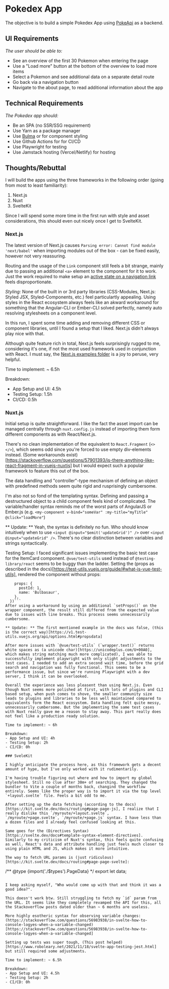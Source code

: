 # Pokedex App

The objective is to build a simple Pokedex App using [PokeApi](https://pokeapi.co/) as a backend.

## UI Requirements

*The user should be able to:*
- See an overview of the first 30 Pokemon when entering the page
- Use a "Load more" button at the bottom of the overview to load more items
- Select a Pokemon and see additional data on a separate detail route
- Go back via a navigation button
- Navigate to the about page, to read additional information about the app

## Technical Requirements

*The Pokedex app should:*
- Be an SPA (no SSR/SSG requirement)
- Use Yarn as a package manager
- Use [Bulma](https://bulma.io/) or for component styling
- Use Github Actions for for CI/CD
- Use Playwright for testing
- Use Jamstack hosting (Vercel/Netlify) for hosting

## Thoughts/Rebuttal

I will build the apps using the three frameworks in the following order (going from most to least familiarity):
1. Next.js
2. Nuxt
3. SvelteKit

Since I will spend some more time in the first run with style and asset considerations, this should even out nicely once I get to SvelteKit.

### Next.js

The latest version of Next.js causes `Parsing error: Cannot find module 'next/babel'` when importing modules out of the box - can be fixed easily, however not very reassuring.

Routing and the usage of the `Link` component still feels a bit strange, mainly due to passing an additional `<a>` element to the component for it to work. Just the work required to make setup an [active state on a navigation link](https://github.com/vercel/next.js/tree/canary/examples/active-class-name) feels disproportionate.

*Styling:* None of the built in or 3rd party libraries (CSS-Modules, Next.js: Styled JSX, Styled-Components, etc.) feel particulartly appealing. Using styles in the React ecosystem always feels like an akward workaround for something that the Angular-CLI or Ember-CLI solved perfectly, namely auto resolving stylesheets on a component level.

In this run, I spent some time adding and removing different CSS or component libraries, until I found a setup that I liked. Next.js didn't always play nice with that.

Although quite feature rich in total, Next.js feels surprisingly rugged to me, considering it's one, if not the most used framework used in conjunction with React. I must say, the [Next.js examples folder](https://github.com/vercel/next.js/tree/canary/examples/with-jest) is a joy to peruse, very helpful.

Time to implement: ~ 6.5h

Breakdown:
- App Setup and UI: 4.5h
- Testing Setup: 1.5h
- CI/CD: 0.5h

### Nuxt.js

Initial setup is quite straightforward. I like the fact the asset import can be managed centrally through `nuxt.config.js` instead of importing them form different components as with React/Next.js. 

There's no clean implementation of the equivalent to `React.Fragment` (`<></>`), which seems odd since you're forced to use empty div-elements instead. (Some workarounds exist)[https://stackoverflow.com/questions/57901393/is-there-anything-like-react-fragment-in-vuejs-nuxtjs] but I would expect such a popular framework to feature this out of the box.

The data handling and "controller"-type mechanism of defining an object with predefined methods seem quite rigid and rusprisingly cumbersome.

I'm also not so fond of the templating syntax. Defining and passing a destructured object to a child component feels kind of complicated. The variable/handler syntax reminds me of the worst parts of AngularJS or Ember.js (e.g. `<my-component v-bind="someVar" :my-title="myTitle" @click="loadMore"`)

** Update: ** Yeah, the syntax is definitely no fun. Who should know intuitively when to use `<input @input="$emit('updateGrid')" />` over `<input @input="updateGrid" />`. There's no clear distinction between variables and strings syntactically.

Testing Setup: I faced significant issues implementing the basic test case for the ItemCard component. `@vue/test-utils` used instead of `@testing-library/react` seems to be buggy than the ladder. Setting the (props as described in the docs)[https://test-utils.vuejs.org/guide/#what-is-vue-test-utils], rendered the component without props:
```const wrapper = mount(ItemCard, {
    props: {
      postId: 1,
      name: 'Bulbasaur',
    },
  })```
After using a workaround by using an additional `setProps()` on the wrapper component, the result still differed from the expected value due to issues with line breaks. This process seems unnecessarily cumbersome.

** Update: ** The first mentioned example in the docs was false, (this is the correct way)[https://v1.test-utils.vuejs.org/api/options.html#propsdata]

After more issues with `@vue/test-utils` (`wrapper.text()` returns white spaces as (a unicode char)[https://unicodeplus.com/U+00A0], which makes string matching much more complicated), I was able to successfully implement playwright with only slight adjustments to the test cases. I needed to add an extra second wait time, before the grid search and navigation was fully functional. This seems to be a performance issue, but since we're running Playwright with a dev server, I think it can be overlooked.

Overall the experience was less pleasent than using Next.js. Even though Nuxt seems more polished at first, with lots of plugins and CLI based setup, when push comes to shove, the smaller community size leads to plugins and libraries to be less well maintained compared to equivalents form the React ecosystem. Data handling felt quite messy, unnecessarily cumbersome. But the implementing the same test cases with Nuxt really gave me a reason to stay away. This part really does not feel like a production ready solution.

Time to implement: ~ 6h

Breakdown:
- App Setup and UI: 4h
- Testing Setup: 2h
- CI/CD: 0h

### SveleKit 

I highly anticipate the process here, as this framework gets a decent amount of hype, but I've only worked with it rudimentarily.

I'm having trouble figuring out where and how to import my global stylesheet. Still no clue after 30m+ of searching. They changed the bundler to Vite a couple of months back, changind the workflow entirely. Seems like the proper way is to import it via the top level `+layout.svelte` file. Feels a bit odd to me.

After setting up the data fetching (according to the docs)[https://kit.svelte.dev/docs/routing#page-page-js], I realize that I really dislike this `/myroute/+layout.svelte`, `/myroute/+page.svelte`, `/myroute/+page.js` syntax. I have less than a dozen files and I already feel confused looking at this. 

Same goes for the (Directives Syntax)[https://svelte.dev/docs#template-syntax-element-directives]. Similarly to my criticism of Nuxt's syntax, this feels quite confusing as well. React's data and attribute handling just feels much closer to using plain HTML and JS, which makes it more intuitive.

The way to fetch URL params is (just ridiculous)[https://kit.svelte.dev/docs/routing#page-page-svelte]: 
```
/** @type {import('./$types').PageData} */
  export let data;
```

I keep asking myself, "Who would come up with that and think it was a good idea?". 

This doesn't work btw. Still struggling to fetch my `id` param from the URL. It seems like they completely revamped the API for this, all the Stackoverflow posts dated older than ~ 6 months are useless.

More highly esotheric syntax for observing variable changes: (https://stackoverflow.com/questions/56983938/in-svelte-how-to-console-logyes-when-a-variable-changed)[https://stackoverflow.com/questions/56983938/in-svelte-how-to-console-logyes-when-a-variable-changed]

Setting up tests was super tough, (This post helped)[https://www.roboleary.net/2021/11/18/svelte-app-testing-jest.html] but still required some adjustments.

Time to implement: ~ 6.5h

Breakdown:
- App Setup and UI: 4.5h
- Testing Setup: 2h
- CI/CD: 0h
